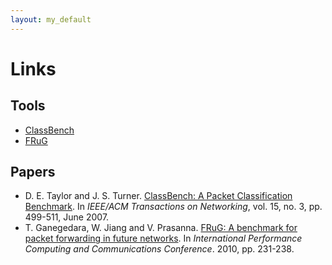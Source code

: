 ```yaml
---
layout: my_default
---
```


# Links

## Tools

- [ClassBench](https://www.arl.wustl.edu/classbench/)
- [FRuG](http://sites.google.com/site/thilangane/research)

## Papers

- D. E. Taylor and J. S. Turner. [ClassBench: A Packet Classification Benchmark](http://ieeexplore.ieee.org/document/4237157/). In *IEEE/ACM Transactions on Networking*, vol. 15, no. 3, pp. 499-511, June 2007.
- T. Ganegedara, W. Jiang and V. Prasanna. [FRuG: A benchmark for packet forwarding in future networks](http://ieeexplore.ieee.org/document/5682304/). In *International Performance Computing and Communications Conference*. 2010, pp. 231-238.
